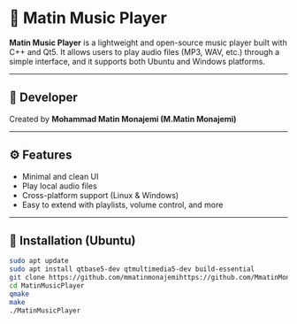 # 🎵 Matin Music Player

**Matin Music Player** is a lightweight and open-source music player built with C++ and Qt5. It allows users to play audio files (MP3, WAV, etc.) through a simple interface, and it supports both Ubuntu and Windows platforms.

---

## 👤 Developer

Created by **Mohammad Matin Monajemi (M.Matin Monajemi)**

---

## ⚙️ Features

- Minimal and clean UI
- Play local audio files
- Cross-platform support (Linux & Windows)
- Easy to extend with playlists, volume control, and more

---

## 🚀 Installation (Ubuntu)

```bash
sudo apt update
sudo apt install qtbase5-dev qtmultimedia5-dev build-essential
git clone https://github.com/mmatinmonajemihttps://github.com/MmatinMonajemi/matinbrowser/MatinMusicPlayer.git
cd MatinMusicPlayer
qmake
make
./MatinMusicPlayer
